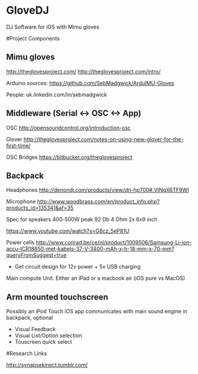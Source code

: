 GloveDJ
=======

DJ Software for iOS with Mimu gloves

#Project Components

## Mimu gloves
http://theglovesproject.com/
http://theglovesproject.com/intro/

Arduino sources:
https://github.com/SebMadgwick/ArduIMU-Gloves

People: 
uk.linkedin.com/in/sebmadgwick

## Middleware (Serial <-> OSC <-> App)

OSC
http://opensoundcontrol.org/introduction-osc

Glover
http://theglovesproject.com/notes-on-using-new-glover-for-the-first-time/

OSC Bridges
https://bitbucket.org/theglovesproject


## Backpack

Headphones
http://denondj.com/products/view/dn-hp700#.VINqX6TF9WI

Microphone
http://www.woodbrass.com/en/product_info.php?products_id=135341&af=35

Spec for speakers 
400-500W peak 
92 Db
4 Ohm
2x 6x9 inch

https://www.youtube.com/watch?v=G8cz_5eP81U

Power cells
http://www.conrad.be/ce/nl/product/1009506/Samsung-Li-ion-accu-ICR18650-met-kabels-37-V-3400-mAh-x-h-18-mm-x-70-mm?queryFromSuggest=true


* Get circuit design for 12v power + 5v USB charging

Main compute Unit. Either an iPad or a macbook air (iOS pure vs MacOS)



## Arm mounted touchscreen

Possibly an iPod Touch
iOS app communicates with main sound engine in backpack, optional

* Visual Feedback
* Visual List/Option selection
* Touscreen quick select



#Research Links

http://synapsekinect.tumblr.com/



